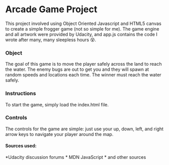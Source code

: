 
# Arcade Game Project

This project involved using Object Oriented Javascript and HTML5 canvas to create a simple frogger game (not so simple for me). The game engine and all artwork were provided by Udacity, and app.js contains the code I wrote after many, many sleepless  hours :dizzy_face:.



###	Object
The goal of this game is to move the player safely across the land to reach the water. The enemy bugs are out to get you and they will spawn at random speeds and locations each time. The winner must reach the water safely.

### Instructions
To start the game, simply load the index.html file.

###	Controls
The controls for the game are simple: just use your up, down, left, and right arrow keys to navigate your player around the map.


####  Sources used:
*Udacity discussion forums * MDN JavaScript * and other sources


